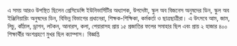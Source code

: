 এ সময় আরও উপস্থিত ছিলেন প্রেসিডেন্সি ইউনিভার্সিটির অধ্যাপক, উপদেষ্টা, স্কুল অব বিজনেস অনুষদের ডিন, স্কুল অব ইঞ্জিনিয়ারিং অনুষদের ডিন, বিভিন্ন বিভাগের প্রধানেরা, শিক্ষক-শিক্ষিকা, কর্মকর্তা ও ছাত্রছাত্রীরা। এ উৎসবে আম, জাম, লিচু, কাঁঠাল, ড্রাগন, লটকন, আনারস, কলা, পেয়ারাসহ প্রায় ১৫ প্রজাতির ফলের সমাহার ছিল এবং প্রায় ২ হাজার ৪০০ শিক্ষার্থীর অংশগ্রহণে মুখর ছিল ক্যাম্পাস। বিজ্ঞপ্তি
